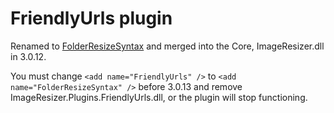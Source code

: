 # FriendlyUrls plugin

Renamed to [FolderResizeSyntax](/plugins/folderresizesyntax) and merged into the Core, ImageResizer.dll in 3.0.12. 

You must change `<add name="FriendlyUrls" />` to `<add name="FolderResizeSyntax" />` before 3.0.13 and remove ImageResizer.Plugins.FriendlyUrls.dll, or the plugin will stop functioning.
